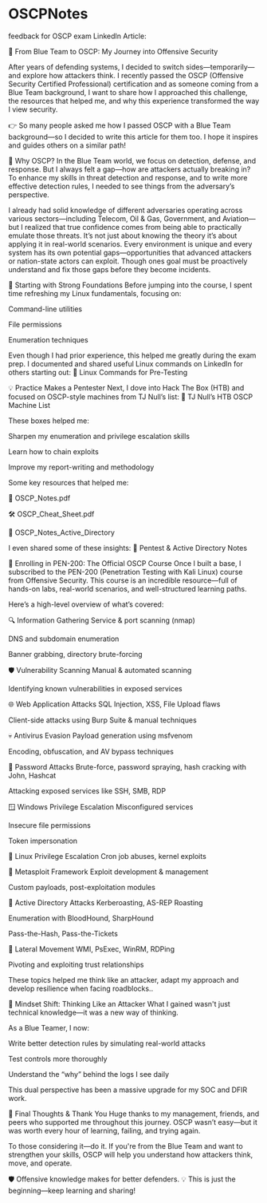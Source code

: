 # OSCPNotes
feedback for OSCP exam
LinkedIn Article: 

🔐 From Blue Team to OSCP: My Journey into Offensive Security

After years of defending systems, I decided to switch sides—temporarily—and explore how attackers think. I recently passed the OSCP (Offensive Security Certified Professional) certification and as someone coming from a Blue Team background, I want to share how I approached this challenge, the resources that helped me, and why this experience transformed the way I view security.

👉 So many people asked me how I passed OSCP with a Blue Team background—so I decided to write this article for them too. I hope it inspires and guides others on a similar path!

🎯 Why OSCP?
In the Blue Team world, we focus on detection, defense, and response. But I always felt a gap—how are attackers actually breaking in? To enhance my skills in threat detection and response, and to write more effective detection rules, I needed to see things from the adversary’s perspective.

I already had solid knowledge of different adversaries operating across various sectors—including Telecom, Oil & Gas, Government, and Aviation—but I realized that true confidence comes from being able to practically emulate those threats. It’s not just about knowing the theory it’s about applying it in real-world scenarios. Every environment is unique and every system has its own potential gaps—opportunities that advanced attackers or nation-state actors can exploit. Though ones goal must be proactively understand and fix those gaps before they become incidents.


🧱 Starting with Strong Foundations
Before jumping into the course, I spent time refreshing my Linux fundamentals, focusing on:

Command-line utilities

File permissions

Enumeration techniques

Even though I had prior experience, this helped me greatly during the exam prep. I documented and shared useful Linux commands on LinkedIn for others starting out: 🔗 Linux Commands for Pre-Testing


💡 Practice Makes a Pentester
Next, I dove into Hack The Box (HTB) and focused on OSCP-style machines from TJ Null’s list: 🔗 TJ Null’s HTB OSCP Machine List

These boxes helped me:

Sharpen my enumeration and privilege escalation skills

Learn how to chain exploits

Improve my report-writing and methodology

Some key resources that helped me:

📘 OSCP_Notes.pdf

🛠️ OSCP_Cheat_Sheet.pdf

🧠 OSCP_Notes_Active_Directory

I even shared some of these insights: 🔗 Pentest & Active Directory Notes


📘 Enrolling in PEN-200: The Official OSCP Course
Once I built a base, I subscribed to the PEN-200 (Penetration Testing with Kali Linux) course from Offensive Security. This course is an incredible resource—full of hands-on labs, real-world scenarios, and well-structured learning paths.

Here’s a high-level overview of what’s covered:

🔍 Information Gathering
Service & port scanning (nmap)

DNS and subdomain enumeration

Banner grabbing, directory brute-forcing

🛡️ Vulnerability Scanning
Manual & automated scanning

Identifying known vulnerabilities in exposed services

🌐 Web Application Attacks
SQL Injection, XSS, File Upload flaws

Client-side attacks using Burp Suite & manual techniques

💀 Antivirus Evasion
Payload generation using msfvenom

Encoding, obfuscation, and AV bypass techniques

🔑 Password Attacks
Brute-force, password spraying, hash cracking with John, Hashcat

Attacking exposed services like SSH, SMB, RDP

🪟 Windows Privilege Escalation
Misconfigured services

Insecure file permissions

Token impersonation

🐧 Linux Privilege Escalation
Cron job abuses, kernel exploits

🔧 Metasploit Framework
Exploit development & management

Custom payloads, post-exploitation modules

🧭 Active Directory Attacks
Kerberoasting, AS-REP Roasting

Enumeration with BloodHound, SharpHound

Pass-the-Hash, Pass-the-Tickets

🔄 Lateral Movement
WMI, PsExec, WinRM, RDPing

Pivoting and exploiting trust relationships

These topics helped me think like an attacker, adapt my approach and develop resilience when facing roadblocks..


🧠 Mindset Shift: Thinking Like an Attacker
What I gained wasn't just technical knowledge—it was a new way of thinking.

As a Blue Teamer, I now:

Write better detection rules by simulating real-world attacks

Test controls more thoroughly

Understand the “why” behind the logs I see daily

This dual perspective has been a massive upgrade for my SOC and DFIR work.


🙏 Final Thoughts & Thank You
Huge thanks to my management, friends, and peers who supported me throughout this journey. OSCP wasn’t easy—but it was worth every hour of learning, failing, and trying again.

To those considering it—do it. If you're from the Blue Team and want to strengthen your skills, OSCP will help you understand how attackers think, move, and operate.

🛡️ Offensive knowledge makes for better defenders. 💡 This is just the beginning—keep learning and sharing!
